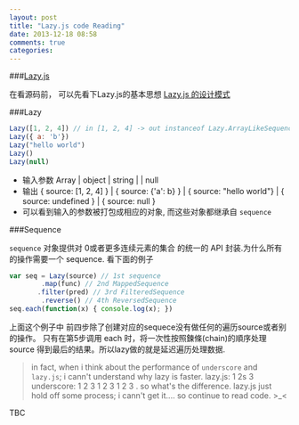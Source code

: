 ```yaml
---
layout: post
title: "Lazy.js code Reading"
date: 2013-12-18 08:58
comments: true
categories: 
---
```


###[Lazy.js](https://github.com/dtao/lazy.js)


在看源码前， 可以先看下Lazy.js的基本思想 [Lazy.js 的设计模式](https://github.com/zs1621/lazy.js/wiki/%E4%BB%8B%E7%BB%8D-LAZYJS(%E7%BF%BB%E8%AF%91))


###Lazy 

```javascript
Lazy([1, 2, 4]) // in [1, 2, 4] -> out instanceof Lazy.ArrayLikeSequence 
Lazy({ a: 'b'})
Lazy("hello world")
Lazy()
Lazy(null)
```

 - 输入参数 Array | object | string |  | null
 - 输出 { source: [1, 2, 4] } | { source: {'a': b} } | { source: "hello world"} | { source: undefined }  | { source: null } 
 - 可以看到输入的参数被打包成相应的对象, 而这些对象都继承自 `sequence`

###Sequence


`sequence` 对象提供对 0或者更多连续元素的集合 的统一的 API 封装.为什么所有的操作需要一个 sequence. 看下面的例子

```javascript
var seq = Lazy(source) // 1st sequence
        .map(func) // 2nd MappedSequence
       .filter(pred) // 3rd FilteredSequence
        .reverse() // 4th ReversedSequence
seq.each(function(x) { console.log(x); })
```

上面这个例子中 前四步除了创建对应的sequece没有做任何的遍历source或者别的操作。 只有在第5步调用 each 时，将一次性按照鍊條(chain)的順序处理source 得到最后的结果。所以lazy做的就是延迟遍历处理数据.

> in fact, when i think about  the performance of `underscore` and `lazy.js`; i cann't understand why lazy is faster.  lazy.js: 1 2s 3 underscore: 1 2 3 1 2 3 1 2 3 . so what's the difference. lazy.js just hold off some process; i cann't get it.... so continue to read code. >_< 

TBC


